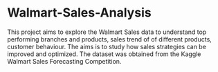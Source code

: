 # Walmart-Sales-Analysis
This project aims to explore the Walmart Sales data to understand top performing branches and products, sales trend of of different products, customer behaviour. The aims is to study how sales strategies can be improved and optimized. The dataset was obtained from the Kaggle Walmart Sales Forecasting Competition.
